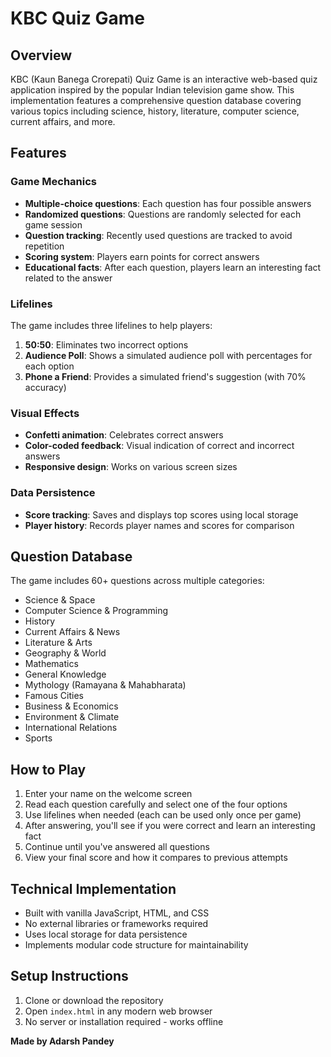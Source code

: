 # KBC Quiz Game

## Overview
KBC (Kaun Banega Crorepati) Quiz Game is an interactive web-based quiz application inspired by the popular Indian television game show. This implementation features a comprehensive question database covering various topics including science, history, literature, computer science, current affairs, and more.

## Features

### Game Mechanics
- **Multiple-choice questions**: Each question has four possible answers
- **Randomized questions**: Questions are randomly selected for each game session
- **Question tracking**: Recently used questions are tracked to avoid repetition
- **Scoring system**: Players earn points for correct answers
- **Educational facts**: After each question, players learn an interesting fact related to the answer

### Lifelines
The game includes three lifelines to help players:
1. **50:50**: Eliminates two incorrect options
2. **Audience Poll**: Shows a simulated audience poll with percentages for each option
3. **Phone a Friend**: Provides a simulated friend's suggestion (with 70% accuracy)

### Visual Effects
- **Confetti animation**: Celebrates correct answers
- **Color-coded feedback**: Visual indication of correct and incorrect answers
- **Responsive design**: Works on various screen sizes

### Data Persistence
- **Score tracking**: Saves and displays top scores using local storage
- **Player history**: Records player names and scores for comparison

## Question Database
The game includes 60+ questions across multiple categories:
- Science & Space
- Computer Science & Programming
- History
- Current Affairs & News
- Literature & Arts
- Geography & World
- Mathematics
- General Knowledge
- Mythology (Ramayana & Mahabharata)
- Famous Cities
- Business & Economics
- Environment & Climate
- International Relations
- Sports

## How to Play
1. Enter your name on the welcome screen
2. Read each question carefully and select one of the four options
3. Use lifelines when needed (each can be used only once per game)
4. After answering, you'll see if you were correct and learn an interesting fact
5. Continue until you've answered all questions
6. View your final score and how it compares to previous attempts

## Technical Implementation
- Built with vanilla JavaScript, HTML, and CSS
- No external libraries or frameworks required
- Uses local storage for data persistence
- Implements modular code structure for maintainability

## Setup Instructions
1. Clone or download the repository
2. Open `index.html` in any modern web browser
3. No server or installation required - works offline

**Made by Adarsh Pandey**
